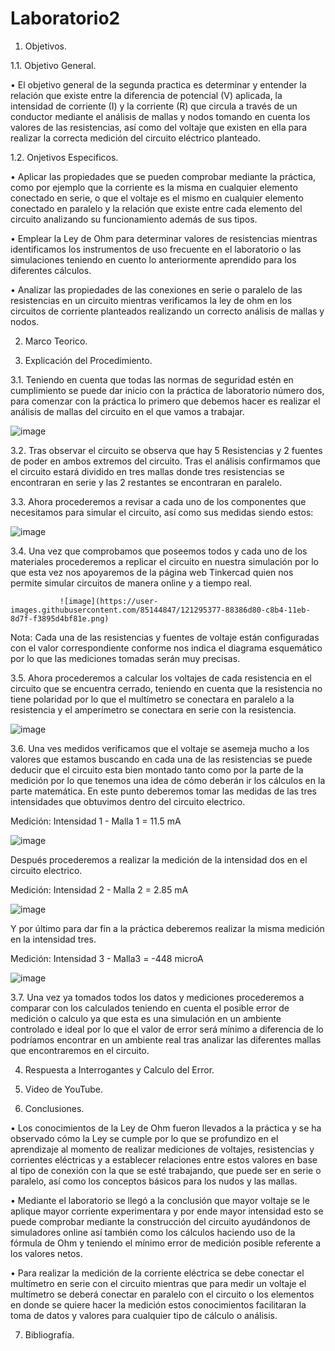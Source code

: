 # Laboratorio2

1. Objetivos.

1.1. Objetivo General.

•	El objetivo general de la segunda practica es determinar y entender la relación que existe entre la diferencia de potencial (V) aplicada, la intensidad de corriente (I)   y la corriente (R) que circula a través de un conductor mediante el análisis de mallas y nodos tomando en cuenta los valores de las resistencias, así como del voltaje que existen en ella para realizar la correcta medición del circuito eléctrico planteado.

1.2. Onjetivos Especificos.

•	Aplicar las propiedades que se pueden comprobar mediante la práctica, como por ejemplo que la corriente es la misma en cualquier elemento conectado en serie, o que el voltaje es el mismo en cualquier elemento conectado en paralelo y la relación que existe entre cada elemento del circuito analizando su funcionamiento además de sus tipos.

•	Emplear la Ley de Ohm para determinar valores de resistencias mientras identificamos los instrumentos de uso frecuente en el laboratorio o las simulaciones teniendo en cuento lo anteriormente aprendido para los diferentes cálculos.

•	Analizar las propiedades de las conexiones en serie o paralelo de las resistencias en un circuito mientras verificamos la ley de ohm en los circuitos de corriente planteados realizando un correcto análisis de mallas y nodos.


2. Marco Teorico.



3. Explicación del Procedimiento.

3.1. Teniendo en cuenta que todas las normas de seguridad estén en cumplimiento se puede dar inicio con la práctica de laboratorio número dos, para comenzar con la práctica lo primero que debemos hacer es realizar el análisis de mallas del circuito en el que vamos a trabajar.

![image](https://user-images.githubusercontent.com/85144847/121295047-00eafa00-c8b4-11eb-97e2-5de281d9a813.png)

3.2. Tras observar el circuito se observa que hay 5 Resistencias y 2 fuentes de poder en ambos extremos del circuito. Tras el análisis confirmamos que el circuito estará dividido en tres mallas donde tres resistencias se encontraran en serie y las 2 restantes se encontraran en paralelo.


3.3. Ahora procederemos a revisar a cada uno de los componentes que necesitamos para simular el circuito, así como sus medidas siendo estos:

![image](https://user-images.githubusercontent.com/85144847/121295253-545d4800-c8b4-11eb-85f7-0008b95fee6c.png)

3.4. Una vez que comprobamos que poseemos todos y cada uno de los materiales procederemos a replicar el circuito en nuestra simulación por lo que esta vez nos apoyaremos de la página web Tinkercad quien nos permite simular circuitos de manera online y a tiempo real. 

               ![image](https://user-images.githubusercontent.com/85144847/121295377-88386d80-c8b4-11eb-8d7f-f3895d4bf81e.png)

Nota: Cada una de las resistencias y fuentes de voltaje están configuradas con el valor correspondiente conforme nos indica el diagrama esquemático por lo que las mediciones tomadas serán muy precisas.

3.5. Ahora procederemos a calcular los voltajes de cada resistencia en el circuito que se encuentra cerrado, teniendo en cuenta que la resistencia no tiene polaridad por lo que el multímetro se conectara en paralelo a la resistencia y el amperímetro se conectara en serie con la resistencia. 

![image](https://user-images.githubusercontent.com/85144847/121295470-bcac2980-c8b4-11eb-8206-aefbe9194b56.png)

3.6. Una ves medidos verificamos que el voltaje se asemeja mucho a los valores que estamos buscando en cada una de las resistencias se puede deducir que el circuito esta bien montado tanto como por la parte de la medición por lo que tenemos una idea de cómo deberán ir los cálculos en la parte matemática. En este punto deberemos tomar las medidas de las tres intensidades que obtuvimos dentro del circuito electrico.

Medición: Intensidad 1 - Malla 1 = 11.5 mA

![image](https://user-images.githubusercontent.com/85144847/121296299-06e1da80-c8b6-11eb-9baf-10d579427b04.png)

Después procederemos a realizar la medición de la intensidad dos en el circuito electrico.

Medición: Intensidad 2 - Malla 2 = 2.85 mA

![image](https://user-images.githubusercontent.com/85144847/121296432-46a8c200-c8b6-11eb-91a7-c8f8ef6a0c6d.png)

Y por último para dar fin a la práctica deberemos realizar la misma medición en la intensidad tres.

Medición: Intensidad 3 - Malla3 = -448 microA

![image](https://user-images.githubusercontent.com/85144847/121296520-72c44300-c8b6-11eb-8926-a19721f70e34.png)

3.7. Una vez ya tomados todos los datos y mediciones procederemos a comparar con los calculados teniendo en cuenta el posible error de medición o calculo ya que esta es una simulación en un ambiente controlado e ideal por lo que el valor de error será mínimo a diferencia de lo podríamos encontrar en un ambiente real tras analizar las diferentes mallas que encontraremos en el circuito.


4. Respuesta a Interrogantes y Calculo del Error.



5. Video de YouTube.



6. Conclusiones.

•	Los conocimientos de la Ley de Ohm fueron llevados a la práctica y se ha observado cómo la Ley se cumple por lo que se profundizo en el aprendizaje al momento de realizar mediciones de voltajes, resistencias y corrientes eléctricas y a establecer relaciones entre estos valores en base al tipo de conexión con la que se esté trabajando, que puede ser en serie o paralelo, así como los conceptos básicos para los nudos y las mallas.

•	Mediante el laboratorio se llegó a la conclusión que mayor voltaje se le aplique mayor corriente experimentara y por ende mayor intensidad esto se puede comprobar mediante la construcción del circuito ayudándonos de simuladores online así también como los cálculos haciendo uso de la fórmula de Ohm y teniendo el mínimo error de medición posible referente a los valores netos.

•	Para realizar la medición de la corriente eléctrica se debe conectar el multímetro en serie con el circuito mientras que para medir un voltaje el multímetro se deberá conectar en paralelo con el circuito o los elementos en donde se quiere hacer la medición estos conocimientos facilitaran la toma de datos y valores para cualquier tipo de cálculo o análisis. 


7. Bibliografía.


